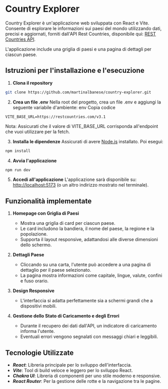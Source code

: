 # Country Explorer

Country Explorer è un'applicazione web sviluppata con React e Vite. 
Consente di esplorare le informazioni sui paesi del mondo utilizzando dati, precisi e aggiornati, forniti dall'API Rest Countries, disponibile qui: [REST Countries API](https://restcountries.com/). 

L'applicazione include una griglia di paesi e una pagina di dettagli per ciascun paese.


## Istruzioni per l'installazione e l'esecuzione

1. **Clona il repository**
```bash
git clone https://github.com/martinalbanese/country-explorer.git
```

2. **Crea un file .env**
Nella root del progetto, crea un file .env e aggiungi la seguente variabile d'ambiente:
env
Copia codice
```
VITE_BASE_URL=https://restcountries.com/v3.1
```
Nota: Assicurati che il valore di VITE_BASE_URL corrisponda all'endpoint che vuoi utilizzare per la fetch.

3. **Installa le dipendenze**
Assicurati di avere [Node.js](https://nodejs.org/en) installato. Poi esegui:
```bash
npm install
```

4. **Avvia l'applicazione**
```bash
npm run dev
```

5. **Accedi all'applicazione**
L'applicazione sarà disponibile su: [http://localhost:5173](http://localhost:5173) (o un altro indirizzo mostrato nel terminale).

## Funzionalità implementate
1. **Homepage con Griglia di Paesi**
    -  Mostra una griglia di card per ciascun paese.
    - Le card includono la bandiera, il nome del paese, la regione e la popolazione.
    - Supporta il layout responsive, adattandosi alle diverse dimensioni dello schermo.

2. **Dettagli Paese**
    - Cliccando su una carta, l'utente può accedere a una pagina di dettaglio per il paese selezionato.
    - La pagina mostra informazioni come capitale, lingue, valute, confini e fuso orario.

3. **Design Responsive**
    - L'interfaccia si adatta perfettamente sia a schermi grandi che a dispositivi mobili.

4. **Gestione dello Stato di Caricamento e degli Errori**
    - Durante il recupero dei dati dall'API, un indicatore di caricamento informa l'utente.
    - Eventuali errori vengono segnalati con messaggi chiari e leggibili.

## Tecnologie Utilizzate
- ***React***: Libreria principale per lo sviluppo dell'interfaccia.
- ***Vite***: Tool di build veloce e leggero per lo sviluppo React.
- ***Chakra UI***: Libreria di componenti per uno stile moderno e responsive.
- ***React Router***: Per la gestione delle rotte e la navigazione tra le pagine.

